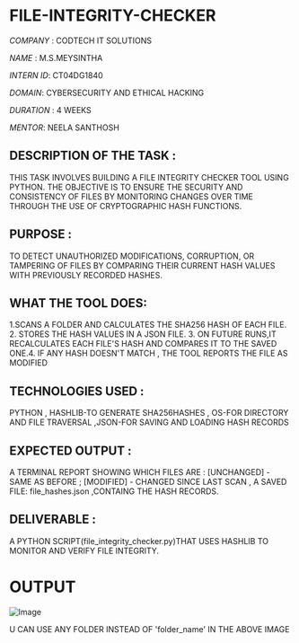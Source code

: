 # FILE-INTEGRITY-CHECKER

*COMPANY* : CODTECH IT SOLUTIONS

*NAME* : M.S.MEYSINTHA

*INTERN ID*: CT04DG1840

*DOMAIN*: CYBERSECURITY AND ETHICAL HACKING

*DURATION* : 4 WEEKS

*MENTOR*: NEELA SANTHOSH

## DESCRIPTION OF THE TASK :
THIS TASK INVOLVES BUILDING A FILE INTEGRITY CHECKER TOOL USING PYTHON. THE OBJECTIVE IS TO ENSURE THE SECURITY AND CONSISTENCY OF FILES BY MONITORING CHANGES OVER TIME THROUGH THE USE OF CRYPTOGRAPHIC HASH FUNCTIONS. 
## PURPOSE :
TO DETECT UNAUTHORIZED MODIFICATIONS, CORRUPTION, OR TAMPERING OF FILES BY COMPARING THEIR CURRENT HASH VALUES WITH PREVIOUSLY RECORDED HASHES.
## WHAT THE TOOL DOES: 
1.SCANS A FOLDER AND CALCULATES THE SHA256 HASH OF EACH FILE. 2. STORES THE HASH VALUES IN A JSON FILE. 3. ON FUTURE RUNS,IT RECALCULATES EACH FILE'S HASH AND COMPARES IT TO THE SAVED ONE.4. IF ANY HASH DOESN'T MATCH , THE TOOL REPORTS THE FILE AS MODIFIED
## TECHNOLOGIES USED :
PYTHON , HASHLIB-TO GENERATE SHA256HASHES , OS-FOR DIRECTORY AND FILE TRAVERSAL ,JSON-FOR SAVING AND LOADING HASH RECORDS
## EXPECTED OUTPUT :
A TERMINAL REPORT SHOWING WHICH FILES ARE : [UNCHANGED] - SAME AS BEFORE ; [MODIFIED] - CHANGED SINCE LAST SCAN , A SAVED FILE: file_hashes.json ,CONTAING THE HASH RECORDS.
## DELIVERABLE :
A PYTHON SCRIPT(file_integrity_checker.py)THAT USES HASHLIB TO MONITOR AND VERIFY FILE INTEGRITY.

# OUTPUT

![Image](https://github.com/user-attachments/assets/71a12750-61cf-4e8f-a05b-a484ce80aacf)

U CAN USE ANY FOLDER INSTEAD OF 'folder_name' IN THE ABOVE IMAGE
